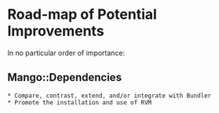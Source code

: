 Road-map of Potential Improvements
==================================

In no particular order of importance:

Mango::Dependencies
-------------------

    * Compare, contrast, extend, and/or integrate with Bundler
    * Promote the installation and use of RVM
